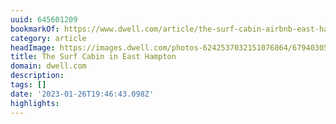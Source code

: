 ```yaml
---
uuid: 645601209
bookmarkOf: https://www.dwell.com/article/the-surf-cabin-airbnb-east-hampton-bdedb6b2
category: article
headImage: https://images.dwell.com/photos-6242537032151076864/6794030534225043456-large/now-available-to-rent-on-airbnb-the-revamped-1950s-dwelling-known-as-the-surf-cabin-features-airy-interiors-with-laid-back-vibes-for-a-breezy-weekend-getaway.jpg
title: The Surf Cabin in East Hampton
domain: dwell.com
description:
tags: []
date: '2023-01-26T19:46:43.098Z'
highlights:
---
```



